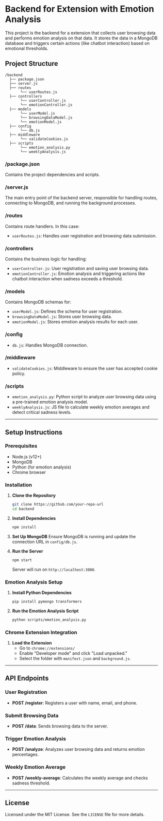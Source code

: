 # Backend for Extension with Emotion Analysis

This project is the backend for a extension that collects user browsing data and performs emotion analysis on that data. It stores the data in a MongoDB database and triggers certain actions (like chatbot interaction) based on emotional thresholds.

## Project Structure

```
/backend
  ├── package.json
  ├── server.js
  ├── routes
       └── userRoutes.js
  ├── controllers
       └── userController.js
       └── emotionController.js
  ├── models
       └── userModel.js
       └── browsingDataModel.js
       └── emotionModel.js
  ├── config
       └── db.js
  ├── middleware
       └── validateCookies.js
  ├── scripts
       └── emotion_analysis.py
       └── weeklyAnalysis.js
```

### /package.json

Contains the project dependencies and scripts.

### /server.js

The main entry point of the backend server, responsible for handling routes, connecting to MongoDB, and running the background processes.

### /routes

Contains route handlers. In this case:

- `userRoutes.js`: Handles user registration and browsing data submission.

### /controllers

Contains the business logic for handling:

- `userController.js`: User registration and saving user browsing data.
- `emotionController.js`: Emotion analysis and triggering actions like chatbot interaction when sadness exceeds a threshold.

### /models

Contains MongoDB schemas for:

- `userModel.js`: Defines the schema for user registration.
- `browsingDataModel.js`: Stores user browsing data.
- `emotionModel.js`: Stores emotion analysis results for each user.

### /config

- `db.js`: Handles MongoDB connection.

### /middleware

- `validateCookies.js`: Middleware to ensure the user has accepted cookie policy.

### /scripts

- `emotion_analysis.py`: Python script to analyze user browsing data using a pre-trained emotion analysis model.
- `weeklyAnalysis.js`: JS file to calculate weekly emotion averages and detect critical sadness levels.

---

## Setup Instructions

### Prerequisites

- Node.js (v12+)
- MongoDB
- Python (for emotion analysis)
- Chrome browser

### Installation

1. **Clone the Repository**

   ```bash
   git clone https://github.com/your-repo-url
   cd backend
   ```

2. **Install Dependencies**

   ```bash
   npm install
   ```

3. **Set Up MongoDB**
   Ensure MongoDB is running and update the connection URL in `config/db.js`.

4. **Run the Server**
   ```bash
   npm start
   ```
   Server will run on `http://localhost:3000`.

### Emotion Analysis Setup

1. **Install Python Dependencies**

   ```bash
   pip install pymongo transformers
   ```

2. **Run the Emotion Analysis Script**
   ```bash
   python scripts/emotion_analysis.py
   ```

### Chrome Extension Integration

1. **Load the Extension**
   - Go to `chrome://extensions/`
   - Enable "Developer mode" and click "Load unpacked."
   - Select the folder with `manifest.json` and `background.js`.

---

## API Endpoints

### User Registration

- **POST /register**: Registers a user with name, email, and phone.

### Submit Browsing Data

- **POST /data**: Sends browsing data to the server.

### Trigger Emotion Analysis

- **POST /analyze**: Analyzes user browsing data and returns emotion percentages.

### Weekly Emotion Average

- **POST /weekly-average**: Calculates the weekly average and checks sadness threshold.

---

## License

Licensed under the MIT License. See the `LICENSE` file for more details.
